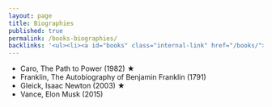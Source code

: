 ```yaml
---
layout: page
title: Biographies
published: true
permalink: /books-biographies/
backlinks: '<ul><li><a id="books" class="internal-link" href="/books/">Books</a></li></ul>'
---
```


* Caro, The Path to Power (1982) ★
* Franklin, The Autobiography of Benjamin Franklin (1791)
* Gleick, Isaac Newton (2003) ★
* Vance, Elon Musk (2015)
